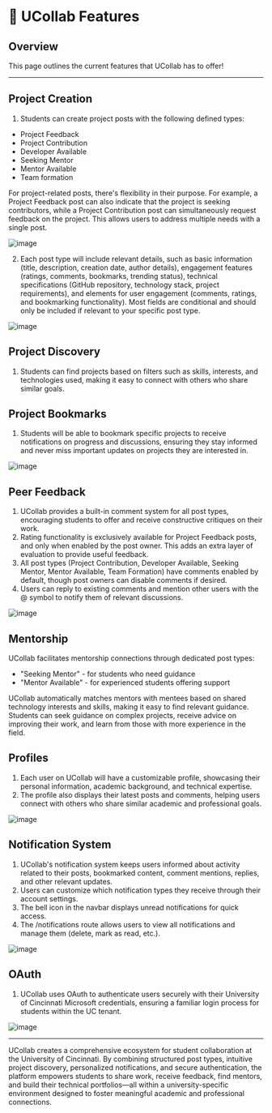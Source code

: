 # 🚀 UCollab Features

##  Overview
This page outlines the current features that UCollab has to offer!

---

## Project Creation
1.  Students can create project posts with the following defined types:
- Project Feedback
- Project Contribution 
- Developer Available
- Seeking Mentor
- Mentor Available
- Team formation

For project-related posts, there's flexibility in their purpose. For example, a Project Feedback post can also indicate that the project is seeking contributors, while a Project Contribution post can simultaneously request feedback on the project. This allows users to address multiple needs with a single post.

![image](https://ucollab.blob.core.windows.net/ucollab-files/docs/create-post.png)

2. Each post type will include relevant details, such as basic information (title, description, creation date, author details), engagement features (ratings, comments, bookmarks, trending status), technical specifications (GitHub repository, technology stack, project requirements), and elements for user engagement (comments, ratings, and bookmarking functionality). Most fields are conditional and should only be included if relevant to your specific post type.

![image](https://ucollab.blob.core.windows.net/ucollab-files/docs/post-details.png)

## Project Discovery
1. Students can find projects based on filters such as skills, interests, and technologies used, making it easy to connect with others who share similar goals.

## Project Bookmarks
1. Students will be able to bookmark specific projects to receive notifications on progress and discussions, ensuring they stay informed and never miss important updates on projects they are interested in.

![image](https://ucollab.blob.core.windows.net/ucollab-files/docs/bookmark.png)

## Peer Feedback
1. UCollab provides a built-in comment system for all post types, encouraging students to offer and receive constructive critiques on their work.
2. Rating functionality is exclusively available for Project Feedback posts, and only when enabled by the post owner. This adds an extra layer of evaluation to provide useful feedback.
3. All post types (Project Contribution, Developer Available, Seeking Mentor, Mentor Available, Team Formation) have comments enabled by default, though post owners can disable comments if desired.
4. Users can reply to existing comments and mention other users with the @ symbol to notify them of relevant discussions.

![image](https://ucollab.blob.core.windows.net/ucollab-files/docs/comments.png)

## Mentorship
UCollab facilitates mentorship connections through dedicated post types:

- "Seeking Mentor" - for students who need guidance
- "Mentor Available" - for experienced students offering support

UCollab automatically matches mentors with mentees based on shared technology interests and skills, making it easy to find relevant guidance. Students can seek guidance on complex projects, receive advice on improving their work, and learn from those with more experience in the field.

## Profiles
1. Each user on UCollab will have a customizable profile, showcasing their personal information, academic background, and technical expertise.
2. The profile also displays their latest posts and comments, helping users connect with others who share similar academic and professional goals.

![image](https://ucollab.blob.core.windows.net/ucollab-files/docs/profile-page.png)

## Notification System
1. UCollab's notification system keeps users informed about activity related to their posts, bookmarked content, comment mentions, replies, and other relevant updates.
2. Users can customize which notification types they receive through their account settings.
3. The bell icon in the navbar displays unread notifications for quick access.
4. The /notifications route allows users to view all notifications and manage them (delete, mark as read, etc.).

![image](https://ucollab.blob.core.windows.net/ucollab-files/docs/notifications-page.png)

## OAuth
1. UCollab uses OAuth to authenticate users securely with their University of Cincinnati Microsoft credentials, ensuring a familiar login process for students within the UC tenant.

![image](https://ucollab.blob.core.windows.net/ucollab-files/docs/oauth.png)

<hr />

UCollab creates a comprehensive ecosystem for student collaboration at the University of Cincinnati. By combining structured post types, intuitive project discovery, personalized notifications, and secure authentication, the platform empowers students to share work, receive feedback, find mentors, and build their technical portfolios—all within a university-specific environment designed to foster meaningful academic and professional connections.